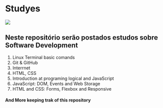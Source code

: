 # Studyes

<div>
  <img src="https://cdn.icon-icons.com/icons2/3178/PNG/512/coding_computer_pc_screen_code_icon_193925.png">
</div>

## Neste repositório serão postados estudos sobre Software Development

1. Linux Terminal basic comands
2. Git & GitHub
3. Interrnet
4. HTML, CSS
5. Introduction at programing logical and JavaScript
6. JavaScript: DOM, Events and Web Storage
7. HTML and CSS: Forms, Flexbox and Responsive

#### And More keeping trak of this repository

